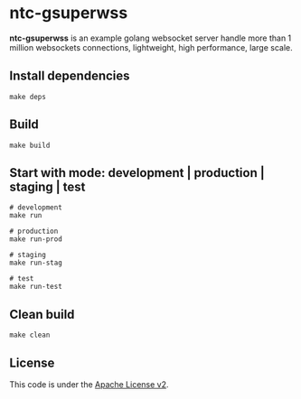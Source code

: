 # ntc-gsuperwss
**ntc-gsuperwss** is an example golang websocket server handle more than 1 million websockets connections, lightweight, high performance, large scale.

## Install dependencies
```shell
make deps
```

## Build
```shell
make build
```

## Start with mode: development | production | staging | test
```shell
# development
make run

# production
make run-prod

# staging
make run-stag

# test
make run-test
```

## Clean build
```shell
make clean
```


## License
This code is under the [Apache License v2](https://www.apache.org/licenses/LICENSE-2.0).  